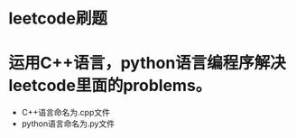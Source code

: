 leetcode刷题
=========================
# 运用C++语言，python语言编程序解决leetcode里面的problems。
- C++语言命名为.cpp文件 <br>
- python语言命名为.py文件 <br>


<script type="text/javascript" async src="https://cdn.mathjax.org/mathjax/latest/MathJax.js?config=TeX-MML-AM_CHTML"> 
ax^{2} + by^{2} + c = 0

</script>
